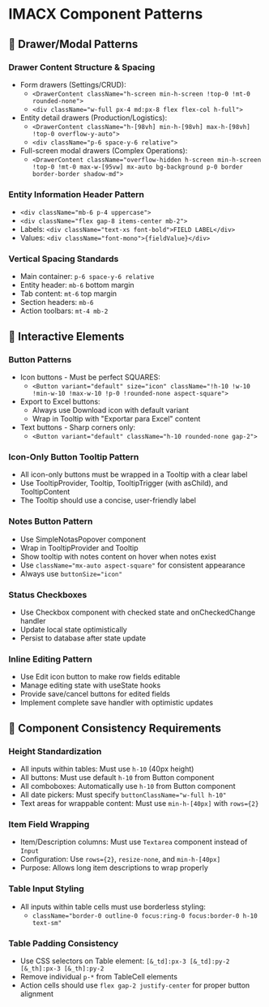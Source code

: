 # IMACX Component Patterns

## 📑 Drawer/Modal Patterns

### Drawer Content Structure & Spacing
- Form drawers (Settings/CRUD):
  - `<DrawerContent className="h-screen min-h-screen !top-0 !mt-0 rounded-none">`
  - `<div className="w-full px-4 md:px-8 flex flex-col h-full">`
- Entity detail drawers (Production/Logistics):
  - `<DrawerContent className="h-[98vh] min-h-[98vh] max-h-[98vh] !top-0 overflow-y-auto">`
  - `<div className="p-6 space-y-6 relative">`
- Full-screen modal drawers (Complex Operations):
  - `<DrawerContent className="overflow-hidden h-screen min-h-screen !top-0 !mt-0 max-w-[95vw] mx-auto bg-background p-0 border border-border shadow-md">`

### Entity Information Header Pattern
- `<div className="mb-6 p-4 uppercase">`
- `<div className="flex gap-8 items-center mb-2">`
- Labels: `<div className="text-xs font-bold">FIELD LABEL</div>`
- Values: `<div className="font-mono">{fieldValue}</div>`

### Vertical Spacing Standards
- Main container: `p-6 space-y-6 relative`
- Entity header: `mb-6` bottom margin
- Tab content: `mt-6` top margin
- Section headers: `mb-6`
- Action toolbars: `mt-4 mb-2`

## 🎯 Interactive Elements

### Button Patterns
- Icon buttons - Must be perfect SQUARES:
  - `<Button variant="default" size="icon" className="!h-10 !w-10 !min-w-10 !max-w-10 !p-0 !rounded-none aspect-square">`
- Export to Excel buttons:
  - Always use Download icon with default variant
  - Wrap in Tooltip with "Exportar para Excel" content
- Text buttons - Sharp corners only:
  - `<Button variant="default" className="h-10 rounded-none gap-2">`

### Icon-Only Button Tooltip Pattern
- All icon-only buttons must be wrapped in a Tooltip with a clear label
- Use TooltipProvider, Tooltip, TooltipTrigger (with asChild), and TooltipContent
- The Tooltip should use a concise, user-friendly label

### Notes Button Pattern
- Use SimpleNotasPopover component
- Wrap in TooltipProvider and Tooltip
- Show tooltip with notes content on hover when notes exist
- Use `className="mx-auto aspect-square"` for consistent appearance
- Always use `buttonSize="icon"`

### Status Checkboxes
- Use Checkbox component with checked state and onCheckedChange handler
- Update local state optimistically
- Persist to database after state update

### Inline Editing Pattern
- Use Edit icon button to make row fields editable
- Manage editing state with useState hooks
- Provide save/cancel buttons for edited fields
- Implement complete save handler with optimistic updates

## 📏 Component Consistency Requirements

### Height Standardization
- All inputs within tables: Must use `h-10` (40px height)
- All buttons: Must use default `h-10` from Button component
- All comboboxes: Automatically use `h-10` from Button component
- All date pickers: Must specify `buttonClassName="w-full h-10"`
- Text areas for wrappable content: Must use `min-h-[40px]` with `rows={2}`

### Item Field Wrapping
- Item/Description columns: Must use `Textarea` component instead of `Input`
- Configuration: Use `rows={2}`, `resize-none`, and `min-h-[40px]`
- Purpose: Allows long item descriptions to wrap properly

### Table Input Styling
- All inputs within table cells must use borderless styling:
  - `className="border-0 outline-0 focus:ring-0 focus:border-0 h-10 text-sm"`

### Table Padding Consistency
- Use CSS selectors on Table element: `[&_td]:px-3 [&_td]:py-2 [&_th]:px-3 [&_th]:py-2`
- Remove individual `p-*` from TableCell elements
- Action cells should use `flex gap-2 justify-center` for proper button alignment